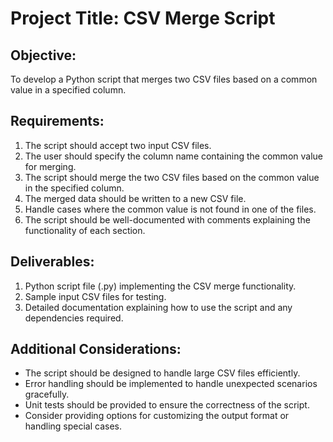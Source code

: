 # Project Title: CSV Merge Script

## Objective:
To develop a Python script that merges two CSV files based on a common value in a specified column.

## Requirements:
1. The script should accept two input CSV files.
2. The user should specify the column name containing the common value for merging.
3. The script should merge the two CSV files based on the common value in the specified column.
4. The merged data should be written to a new CSV file.
5. Handle cases where the common value is not found in one of the files.
6. The script should be well-documented with comments explaining the functionality of each section.

## Deliverables:
1. Python script file (.py) implementing the CSV merge functionality.
2. Sample input CSV files for testing.
3. Detailed documentation explaining how to use the script and any dependencies required.

## Additional Considerations:
- The script should be designed to handle large CSV files efficiently.
- Error handling should be implemented to handle unexpected scenarios gracefully.
- Unit tests should be provided to ensure the correctness of the script.
- Consider providing options for customizing the output format or handling special cases.